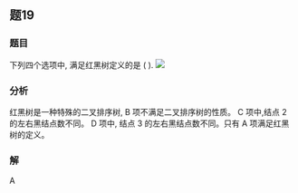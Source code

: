 ## 题19
### 题目
下列四个选项中, 满足红黑树定义的是 ( ).
![](https://img.hwenyi.live/202408310450447.webp)
### 分析
红黑树是一种特殊的二叉排序树, $\mathrm{B}$ 项不满足二叉排序树的性质。
$\mathrm{C}$ 项中,结点 2 的左右黑结点数不同。
D 项中, 结点 3 的左右黑结点数不同。只有 A 项满足红黑树的定义。
### 解
A